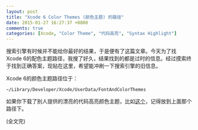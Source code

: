```yaml
---
layout: post
title: "Xcode 6 Color Themes (颜色主题) 的路径"
date: 2015-01-27 16:27:37 +0800
comments: true
categories: [Xcode, "Color Theme", "代码高亮", "Syntax Highlight"]
---
```


搜索引擎有时候并不能给你最好的结果，于是便有了这篇文章。今天为了找Xcode 6的配色主题路径，我搜了好久，结果找到的都是过时的信息。经过摸索终于找到正确答案，现贴在这里，希望能冲刷一下搜索引擎的旧信息。

Xcode 6的颜色主题路径位于：

```
~/Library/Developer/Xcode/UserData/FontAndColorThemes
```

如果你下载了别人提供的漂亮的代码高亮颜色主题，比如[这个](https://github.com/tursunovic/xcode-themes)，记得放到上面那个路径下。

(全文完)
